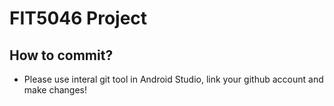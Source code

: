 # FIT5046 Project
## How to commit?
 - Please use interal git tool in Android Studio, link your github account and make changes!
